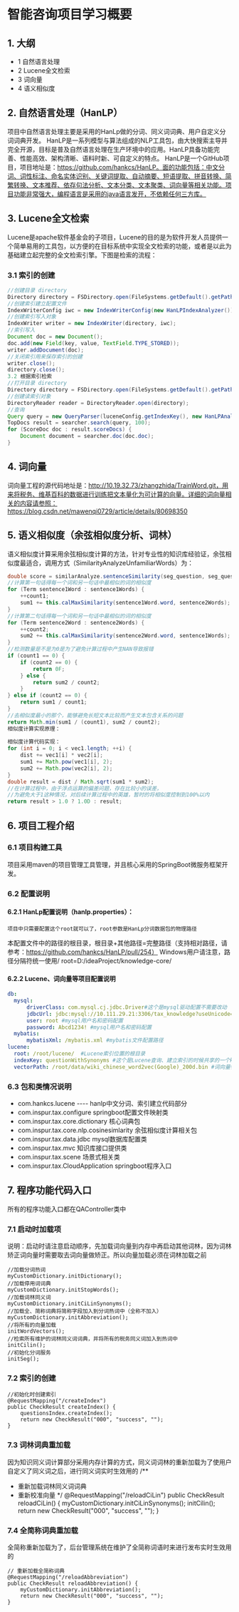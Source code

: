 # 智能咨询项目学习概要

## 1.	大纲
- 1	自然语言处理
- 2	Lucene全文检索
- 3	词向量
- 4	语义相似度

## 2.	自然语言处理（HanLP）
项目中自然语言处理主要是采用的HanLp做的分词、同义词词典、用户自定义分词词典开发。
HanLP是一系列模型与算法组成的NLP工具包，由大快搜索主导并完全开源，目标是普及自然语言处理在生产环境中的应用。HanLP具备功能完善、性能高效、架构清晰、语料时新、可自定义的特点。
HanLP是一个GitHub项目，项目地址是：https://github.com/hankcs/HanLP。面的功能包括：中文分词、词性标注、命名实体识别、关键词提取、自动摘要、短语提取、拼音转换、简繁转换、文本推荐、依存句法分析、文本分类、文本聚类、词向量等相关功能。项目功能非常强大，编程语言是采用的java语言发开，不依赖任何三方库。

## 3.	Lucene全文检索
Lucene是apache软件基金会的子项目，Lucene的目的是为软件开发人员提供一个简单易用的工具包，以方便的在目标系统中实现全文检索的功能，或者是以此为基础建立起完整的全文检索引擎。下图是检索的流程：
 
### 3.1	索引的创建
``` java
//创建目录 directory
Directory directory = FSDirectory.open(FileSystems.getDefault().getPath(path));
//创建索引建立配置文件
IndexWriterConfig iwc = new IndexWriterConfig(new HanLPIndexAnalyzer());
//创建索引写入对象
IndexWriter writer = new IndexWriter(directory, iwc);
//索引写入
Document doc = new Document();
doc.add(new Field(key, value, TextField.TYPE_STORED));
writer.addDocument(doc);
//关闭索引用来保存索引的创建
writer.close();
directory.close();
3.2	根据索引检索
//打开目录 directory
Directory directory = FSDirectory.open(FileSystems.getDefault().getPath(path));
//创建读索引对象
DirectoryReader reader = DirectoryReader.open(directory);
//查询
Query query = new QueryParser(luceneConfig.getIndexKey(), new HanLPAnalyzer()).parse(question);
TopDocs result = searcher.search(query, 100);
for (ScoreDoc doc : result.scoreDocs) {
    Document document = searcher.doc(doc.doc);
}
```
## 4.	词向量
词向量工程的源代码地址是：http://10.19.32.73/zhangzhida/TrainWord.git，用来将税务、维基百科的数据进行训练把文本量化为可计算的向量。详细的词向量相关的内容请参照：https://blog.csdn.net/mawenqi0729/article/details/80698350
## 5.	语义相似度（余弦相似度分析、词林）
语义相似度计算采用余弦相似度计算的方法，针对专业性的知识库经验证，余弦相似度最适合，调用方式（SimilarityAnalyzeUnfamiliarWords）为： 
```` java
double score = similarAnalyze.sentenceSimilarity(seg_question, seg_question2);
//计算第一句话得每一个词和另一句话中最相似的词的相似度
for (Term sentence1Word : sentence1Words) {
    ++count1;
    sum1 += this.calMaxSimilarity(sentence1Word.word, sentence2Words);
}
//计算第二句话得每一个词和另一句话中最相似的词的相似度
for (Term sentence2Word : sentence2Words) {
    ++count2;
    sum2 += this.calMaxSimilarity(sentence2Word.word, sentence1Words);
}
//检测数量是不是为0是为了避免计算过程中产生NAN导致报错
if (count1 == 0) {
    if (count2 == 0) {
        return 0F;
    } else {
        return sum2 / count2;
    }
} else if (count2 == 0) {
    return sum1 / count1;
}
//去相似度最小的那个，能够避免长短文本比较而产生文本包含关系的问题
return Math.min(sum1 / (count1), sum2 / count2);
相似度计算实现原理：
 
相似度计算代码实现：
for (int i = 0; i < vec1.length; ++i) {
    dist += vec1[i] * vec2[i];
    sum1 += Math.pow(vec1[i], 2);
    sum2 += Math.pow(vec2[i], 2);
}
double result = dist / Math.sqrt(sum1 * sum2);
//在计算过程中，由于浮点运算的偏差问题，存在比较小的误差，
//为避免大于1这种情况，对后续计算过程中的英雄，暂时的将相似度控制到100%以内
return result > 1.0 ? 1.0D : result;
````
## 6.	项目工程介绍
### 6.1	项目构建工具
项目采用maven的项目管理工具管理，并且核心采用的SpringBoot微服务框架开发。
### 6.2	配置说明
#### 6.2.1 HanLp配置说明（hanlp.properties）：

 
	项目中只需要配置这个root就可以了，root参数是HanLp分词数据包的物理路径
本配置文件中的路径的根目录，根目录+其他路径=完整路径（支持相对路径，请参考：https://github.com/hankcs/HanLP/pull/254）
Windows用户请注意，路径分隔符统一使用/
root=D:/ideaProject/knowledge-core/
#### 6.2.2 Lucene、词向量等项目配置说明
``` yaml
db:
  mysql:
      driverClass: com.mysql.cj.jdbc.Driver#这个是mysql驱动配置不需要改动
      jdbcUrl: jdbc:mysql://10.111.29.21:3306/tax_knowledge?useUnicode=true&characterEncoding=gb2312 #mysql地址端口号配置
      user: root #mysql用户名和密码配置
      password: Abcd1234! #mysql用户名和密码配置
  mybatis:
      mybatisXml: /mybatis.xml #mybatis文件配置路径
lucene:
  root: /root/lucene/  #Lucene索引位置的根目录
  indexKey: questionWithSynonyms #这个是Lucene查询、建立索引的时候共享的一个key，这个key可以一直不改变
  vectorPath: /root/data/wiki_chinese_word2vec(Google)_200d.bin #词向量物理路径
```
### 6.3	包和类情况说明
- com.hankcs.lucene ---- hanlp中文分词、索引建立代码部分
- com.inspur.tax.configure	springboot配置文件映射类
- com.inspur.tax.core.dictionary 核心词典包
- com.inspur.tax.core.nlp.cosinesimlarity	余弦相似度计算相关包
- com.inspur.tax.data.jdbc	mysql数据库配置类
- com.inspur.tax.mvc	知识库接口提供类
- com.inspur.tax.scene	场景式相关类
- com.inspur.tax.CloudApplication	springboot程序入口

## 7.	程序功能代码入口
所有的程序功能入口都在QAController类中
### 7.1	启动时加载项
说明：启动时请注意启动顺序，先加载词向量到内存中再启动其他词林，因为词林矫正词向量时需要取去词向量做矫正。所以向量加载必须在词林加载之前
```
//加载分词热词
myCustomDictionary.initDictionary();
//加载停用词词典
myCustomDictionary.initStopWords();
//加载词林同义词
myCustomDictionary.initCiLinSynonyms();
//加载全、简称词典将简称字段加入到分词热词中（全称不加入）
myCustomDictionary.initAbbreviation();
//将所有的向量加载
initWordVectors();
//检索所有维护的词林同义词词典，并将所有的税务同义词加入到热词中
initCilin();
//初始化分词服务
initSeg();
```
### 7.2	索引的创建
```
//初始化时创建索引
@RequestMapping("/createIndex")
public CheckResult createIndex() {
    questionsIndex.createIndex();
    return new CheckResult("000", "success", "");
}
```
### 7.3	词林词典重加载
因为知识同义词计算部分采用内存计算的方式，同义词词林的重新加载为了使用户自定义了同义词之后，进行同义词实时生效用的
/**
 * 重新加载词林同义词词典
 * 重新校准向量
 */
@RequestMapping("/reloadCiLin")
public CheckResult reloadCiLin() {
    myCustomDictionary.initCiLinSynonyms();
    initCilin();
    return new CheckResult("000", "success", "");
}

### 7.4	全简称词典重加载
全简称重新加载为了，后台管理系统在维护了全简称词语时来进行发布实时生效用的
```
// 重新加载全简称词典
@RequestMapping("/reloadAbbreviation")
public CheckResult reloadAbbreviation() {
    myCustomDictionary.initAbbreviation();
    return new CheckResult("000", "success", "");
}
```
